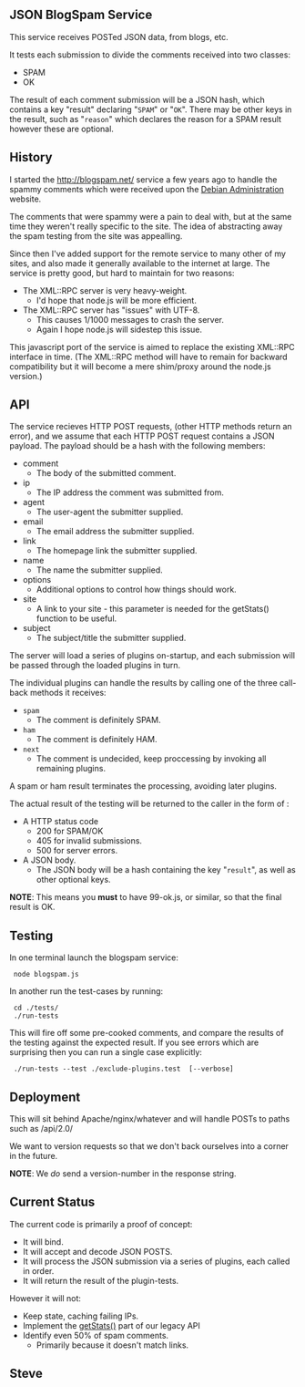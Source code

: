 
JSON BlogSpam Service
---------------------

This service receives POSTed JSON data, from blogs, etc.

It tests each submission to divide the comments received into two classes:

* SPAM
* OK

The result of each comment submission will be a JSON hash, which contains a key
"result" declaring "`SPAM`" or "`OK`".  There may be other keys in the result,
such as "`reason`" which declares the reason for a SPAM result however these
are optional.



History
-------

I started the http://blogspam.net/ service a few years ago to handle the spammy
comments which were received upon the [Debian Administration](http://www.debian-administration.org/) website.

The comments that were spammy were a pain to deal with, but at the same time they
weren't really specific to the site.  The idea of abstracting away the spam
testing from the site was appealling.

Since then I've added support for the remote service to many other of my sites,
and also made it generally available to the internet at large.  The service is
pretty good, but hard to maintain for two reasons:

* The XML::RPC server is very heavy-weight.
   * I'd hope that node.js will be more efficient.
* The XML::RPC server has "issues" with UTF-8.
   * This causes 1/1000 messages to crash the server.
   * Again I hope node.js will sidestep this issue.

This javascript port of the service is aimed to replace the existing XML::RPC
interface in time.  (The XML::RPC method will have to remain for backward compatibility
but it will become a mere shim/proxy around the node.js version.)


API
---

The service recieves HTTP POST requests, (other HTTP methods return an error), and
we assume that each HTTP POST request contains a JSON payload.   The payload
should be a hash with the following members:

* comment
   * The body of the submitted comment.
* ip
   * The IP address the comment was submitted from.
* agent
   * The user-agent the submitter supplied.
* email
   * The email address the submitter supplied.
* link
   * The homepage link the submitter supplied.
* name
   * The name the submitter supplied.
* options
   * Additional options to control how things should work.
* site
   * A link to your site - this parameter is needed for the getStats() function to be useful.
* subject
   * The subject/title the submitter supplied.


The server will load a series of plugins on-startup, and each submission will be
passed through the loaded plugins in turn.

The individual plugins can handle the results by calling one of the three call-back
methods it receives:

* `spam`
   * The comment is definitely SPAM.
* `ham`
   * The comment is definitely HAM.
* `next`
   * The comment is undecided, keep proccessing by invoking all remaining plugins.

A spam or ham result terminates the processing, avoiding later plugins.

The actual result of the testing will be returned to the caller in the form of :

* A HTTP status code
   * 200 for SPAM/OK
   * 405 for invalid submissions.
   * 500 for server errors.
* A JSON body.
   * The JSON body will be a hash containing the key "`result`", as well as other optional keys.


**NOTE**: This means you **must** to have 99-ok.js, or similar, so that the final result is OK.


Testing
-------

In one terminal launch the blogspam service:

     node blogspam.js

In another run the test-cases by running:

     cd ./tests/
     ./run-tests

This will fire off some pre-cooked comments, and compare the results of the testing
against the expected result.  If you see errors which are surprising then you can
run a single case explicitly:


     ./run-tests --test ./exclude-plugins.test  [--verbose]


Deployment
----------

This will sit behind Apache/nginx/whatever and will handle POSTs to paths
such as /api/2.0/

We want to version requests so that we don't back ourselves into a corner in the future.

**NOTE**: We _do_ send a version-number in the response string.



Current Status
--------------

The current code is primarily a proof of concept:

* It will bind.
* It will accept and decode JSON POSTS.
* It will process the JSON submission via a series of plugins, each called in order.
* It will return the result of the plugin-tests.

However it will not:

* Keep state, caching failing IPs.
* Implement the [getStats()](http://blogspam.net/api/getStats.html) part of our legacy API
* Identify even 50% of spam comments.
    * Primarily because it doesn't match links.

Steve
--
